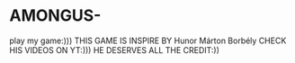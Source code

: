# AMONGUS-
play my game:))) THIS GAME IS INSPIRE BY  Hunor Márton Borbély CHECK HIS VIDEOS ON YT:))) HE DESERVES ALL THE CREDIT:))
